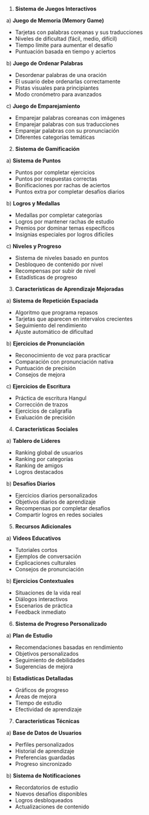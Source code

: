 
1. **Sistema de Juegos Interactivos**

a) **Juego de Memoria (Memory Game)**
- Tarjetas con palabras coreanas y sus traducciones
- Niveles de dificultad (fácil, medio, difícil)
- Tiempo límite para aumentar el desafío
- Puntuación basada en tiempo y aciertos

b) **Juego de Ordenar Palabras**
- Desordenar palabras de una oración
- El usuario debe ordenarlas correctamente
- Pistas visuales para principiantes
- Modo cronómetro para avanzados

c) **Juego de Emparejamiento**
- Emparejar palabras coreanas con imágenes
- Emparejar palabras con sus traducciones
- Emparejar palabras con su pronunciación
- Diferentes categorías temáticas

2. **Sistema de Gamificación**

a) **Sistema de Puntos**
- Puntos por completar ejercicios
- Puntos por respuestas correctas
- Bonificaciones por rachas de aciertos
- Puntos extra por completar desafíos diarios

b) **Logros y Medallas**
- Medallas por completar categorías
- Logros por mantener rachas de estudio
- Premios por dominar temas específicos
- Insignias especiales por logros difíciles

c) **Niveles y Progreso**
- Sistema de niveles basado en puntos
- Desbloqueo de contenido por nivel
- Recompensas por subir de nivel
- Estadísticas de progreso

3. **Características de Aprendizaje Mejoradas**

a) **Sistema de Repetición Espaciada**
- Algoritmo que programa repasos
- Tarjetas que aparecen en intervalos crecientes
- Seguimiento del rendimiento
- Ajuste automático de dificultad

b) **Ejercicios de Pronunciación**
- Reconocimiento de voz para practicar
- Comparación con pronunciación nativa
- Puntuación de precisión
- Consejos de mejora

c) **Ejercicios de Escritura**
- Práctica de escritura Hangul
- Corrección de trazos
- Ejercicios de caligrafía
- Evaluación de precisión

4. **Características Sociales**

a) **Tablero de Líderes**
- Ranking global de usuarios
- Ranking por categorías
- Ranking de amigos
- Logros destacados

b) **Desafíos Diarios**
- Ejercicios diarios personalizados
- Objetivos diarios de aprendizaje
- Recompensas por completar desafíos
- Compartir logros en redes sociales

5. **Recursos Adicionales**

a) **Videos Educativos**
- Tutoriales cortos
- Ejemplos de conversación
- Explicaciones culturales
- Consejos de pronunciación

b) **Ejercicios Contextuales**
- Situaciones de la vida real
- Diálogos interactivos
- Escenarios de práctica
- Feedback inmediato

6. **Sistema de Progreso Personalizado**

a) **Plan de Estudio**
- Recomendaciones basadas en rendimiento
- Objetivos personalizados
- Seguimiento de debilidades
- Sugerencias de mejora

b) **Estadísticas Detalladas**
- Gráficos de progreso
- Áreas de mejora
- Tiempo de estudio
- Efectividad de aprendizaje

7. **Características Técnicas**

a) **Base de Datos de Usuarios**
- Perfiles personalizados
- Historial de aprendizaje
- Preferencias guardadas
- Progreso sincronizado

b) **Sistema de Notificaciones**
- Recordatorios de estudio
- Nuevos desafíos disponibles
- Logros desbloqueados
- Actualizaciones de contenido

